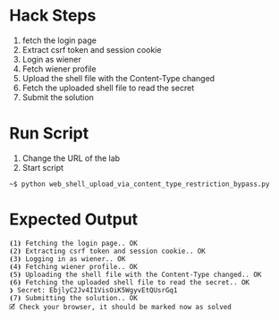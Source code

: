 # Hack Steps

1. fetch the login page
2. Extract csrf token and session cookie
3. Login as wiener
4. Fetch wiener profile
5. Upload the shell file with the Content-Type changed
6. Fetch the uploaded shell file to read the secret
7. Submit the solution 


# Run Script

1. Change the URL of the lab
2. Start script

```
~$ python web_shell_upload_via_content_type_restriction_bypass.py
```

# Expected Output

```
⦗1⦘ Fetching the login page.. OK
⦗2⦘ Extracting csrf token and session cookie.. OK
⦗3⦘ Logging in as wiener.. OK
⦗4⦘ Fetching wiener profile.. OK
⦗5⦘ Uploading the shell file with the Content-Type changed.. OK
⦗6⦘ Fetching the uploaded shell file to read the secret.. OK
❯ Secret: EbjlyC2Jv4I1VisOiK5WgyvEtQUsrGq1
⦗7⦘ Submitting the solution.. OK
🗹 Check your browser, it should be marked now as solved
```
